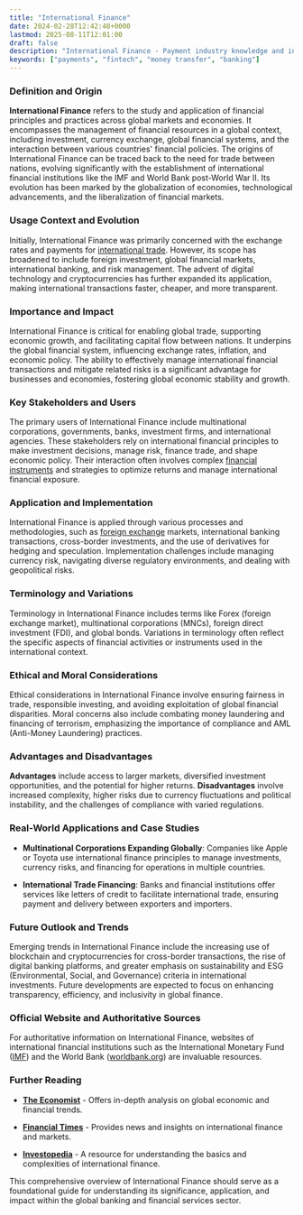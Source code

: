 ```yaml
---
title: "International Finance"
date: 2024-02-28T12:42:48+0000
lastmod: 2025-08-11T12:01:00
draft: false
description: "International Finance - Payment industry knowledge and insights"
keywords: ["payments", "fintech", "money transfer", "banking"]
---
```


### Definition and Origin

**International Finance** refers to the study and application of financial principles and practices across global markets and economies. It encompasses the management of financial resources in a global context, including investment, currency exchange, global financial systems, and the interaction between various countries' financial policies. The origins of International Finance can be traced back to the need for trade between nations, evolving significantly with the establishment of international financial institutions like the IMF and World Bank post-World War II. Its evolution has been marked by the globalization of economies, technological advancements, and the liberalization of financial markets.

### Usage Context and Evolution

Initially, International Finance was primarily concerned with the exchange rates and payments for [international trade](https://faisalkhanllc.xyz/resources/payments-wiki/i/international-trade/). However, its scope has broadened to include foreign investment, global financial markets, international banking, and risk management. The advent of digital technology and cryptocurrencies has further expanded its application, making international transactions faster, cheaper, and more transparent.

### Importance and Impact

International Finance is critical for enabling global trade, supporting economic growth, and facilitating capital flow between nations. It underpins the global financial system, influencing exchange rates, inflation, and economic policy. The ability to effectively manage international financial transactions and mitigate related risks is a significant advantage for businesses and economies, fostering global economic stability and growth.

### Key Stakeholders and Users

The primary users of International Finance include multinational corporations, governments, banks, investment firms, and international agencies. These stakeholders rely on international financial principles to make investment decisions, manage risk, finance trade, and shape economic policy. Their interaction often involves complex [financial instruments](https://faisalkhanllc.xyz/resources/payments-wiki/f/financial-instrument/) and strategies to optimize returns and manage international financial exposure.

### Application and Implementation

International Finance is applied through various processes and methodologies, such as [foreign exchange](https://faisalkhanllc.xyz/resources/payments-wiki/f/fx-foreign-exchange/) markets, international banking transactions, cross-border investments, and the use of derivatives for hedging and speculation. Implementation challenges include managing currency risk, navigating diverse regulatory environments, and dealing with geopolitical risks.

### Terminology and Variations

Terminology in International Finance includes terms like Forex (foreign exchange market), multinational corporations (MNCs), foreign direct investment (FDI), and global bonds. Variations in terminology often reflect the specific aspects of financial activities or instruments used in the international context.

### Ethical and Moral Considerations

Ethical considerations in International Finance involve ensuring fairness in trade, responsible investing, and avoiding exploitation of global financial disparities. Moral concerns also include combating money laundering and financing of terrorism, emphasizing the importance of compliance and AML (Anti-Money Laundering) practices.

### Advantages and Disadvantages

**Advantages** include access to larger markets, diversified investment opportunities, and the potential for higher returns. **Disadvantages** involve increased complexity, higher risks due to currency fluctuations and political instability, and the challenges of compliance with varied regulations.

### Real-World Applications and Case Studies

- **Multinational Corporations Expanding Globally**: Companies like Apple or Toyota use international finance principles to manage investments, currency risks, and financing for operations in multiple countries.

- **International Trade Financing**: Banks and financial institutions offer services like letters of credit to facilitate international trade, ensuring payment and delivery between exporters and importers.

### Future Outlook and Trends

Emerging trends in International Finance include the increasing use of blockchain and cryptocurrencies for cross-border transactions, the rise of digital banking platforms, and greater emphasis on sustainability and ESG (Environmental, Social, and Governance) criteria in international investments. Future developments are expected to focus on enhancing transparency, efficiency, and inclusivity in global finance.

### Official Website and Authoritative Sources

For authoritative information on International Finance, websites of international financial institutions such as the International Monetary Fund ([IMF](https://www.imf.org)) and the World Bank ([worldbank.org](https://www.worldbank.org)) are invaluable resources.

### Further Reading

- **[The Economist](https://www.economist.com)** - Offers in-depth analysis on global economic and financial trends.

- **[Financial Times](https://www.ft.com)** - Provides news and insights on international finance and markets.

- **[Investopedia](https://www.investopedia.com/terms/i/international-finance.asp)** - A resource for understanding the basics and complexities of international finance.

This comprehensive overview of International Finance should serve as a foundational guide for understanding its significance, application, and impact within the global banking and financial services sector.